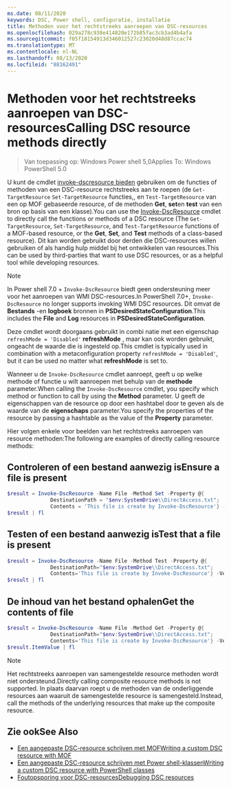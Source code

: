 ```yaml
---
ms.date: 08/11/2020
keywords: DSC, Power shell, configuratie, installatie
title: Methoden voor het rechtstreeks aanroepen van DSC-resources
ms.openlocfilehash: 029a278c938e414820e172b85fac3cb3ad4b4afa
ms.sourcegitcommit: f05f18154913d346012527c23020d48d87ccac74
ms.translationtype: MT
ms.contentlocale: nl-NL
ms.lasthandoff: 08/13/2020
ms.locfileid: "88162491"
---
```

# <a name="calling-dsc-resource-methods-directly"></a><span data-ttu-id="03190-103">Methoden voor het rechtstreeks aanroepen van DSC-resources</span><span class="sxs-lookup"><span data-stu-id="03190-103">Calling DSC resource methods directly</span></span>

><span data-ttu-id="03190-104">Van toepassing op: Windows Power shell 5,0</span><span class="sxs-lookup"><span data-stu-id="03190-104">Applies To: Windows PowerShell 5.0</span></span>

<span data-ttu-id="03190-105">U kunt de cmdlet [invoke-dscresource bieden](/powershell/module/PSDesiredStateConfiguration/Invoke-DscResource) gebruiken om de functies of methoden van een DSC-resource rechtstreeks aan te roepen (de `Get-TargetResource` `Set-TargetResource` functies,, en `Test-TargetResource` van een op MOF gebaseerde resource, of de methoden **Get**, **set**en **test** van een bron op basis van een klasse).</span><span class="sxs-lookup"><span data-stu-id="03190-105">You can use the [Invoke-DscResource](/powershell/module/PSDesiredStateConfiguration/Invoke-DscResource) cmdlet to directly call the functions or methods of a DSC resource (The `Get-TargetResource`, `Set-TargetResource`, and `Test-TargetResource` functions of a MOF-based resource, or the **Get**, **Set**, and **Test** methods of a class-based resource).</span></span> <span data-ttu-id="03190-106">Dit kan worden gebruikt door derden die DSC-resources willen gebruiken of als handig hulp middel bij het ontwikkelen van resources.</span><span class="sxs-lookup"><span data-stu-id="03190-106">This can be used by third-parties that want to use DSC resources, or as a helpful tool while developing resources.</span></span>

> [!NOTE]
> <span data-ttu-id="03190-107">In Power shell 7.0 + `Invoke-DscResource` biedt geen ondersteuning meer voor het aanroepen van WMI DSC-resources.</span><span class="sxs-lookup"><span data-stu-id="03190-107">In PowerShell 7.0+, `Invoke-DscResource` no longer supports invoking WMI DSC resources.</span></span> <span data-ttu-id="03190-108">Dit omvat de **Bestands** -en **logboek** bronnen in **PSDesiredStateConfiguration**.</span><span class="sxs-lookup"><span data-stu-id="03190-108">This includes the **File** and **Log** resources in **PSDesiredStateConfiguration**.</span></span>

<span data-ttu-id="03190-109">Deze cmdlet wordt doorgaans gebruikt in combi natie met een eigenschap `refreshMode = 'Disabled'` **refreshMode** , maar kan ook worden gebruikt, ongeacht de waarde die is ingesteld op.</span><span class="sxs-lookup"><span data-stu-id="03190-109">This cmdlet is typically used in combination with a metaconfiguration property `refreshMode = 'Disabled'`, but it can be used no matter what **refreshMode** is set to.</span></span>

<span data-ttu-id="03190-110">Wanneer u de `Invoke-DscResource` cmdlet aanroept, geeft u op welke methode of functie u wilt aanroepen met behulp van de **methode** parameter.</span><span class="sxs-lookup"><span data-stu-id="03190-110">When calling the `Invoke-DscResource` cmdlet, you specify which method or function to call by using the **Method** parameter.</span></span> <span data-ttu-id="03190-111">U geeft de eigenschappen van de resource op door een hashtabel door te geven als de waarde van de **eigenschaps** parameter.</span><span class="sxs-lookup"><span data-stu-id="03190-111">You specify the properties of the resource by passing a hashtable as the value of the **Property** parameter.</span></span>

<span data-ttu-id="03190-112">Hier volgen enkele voor beelden van het rechtstreeks aanroepen van resource methoden:</span><span class="sxs-lookup"><span data-stu-id="03190-112">The following are examples of directly calling resource methods:</span></span>

## <a name="ensure-a-file-is-present"></a><span data-ttu-id="03190-113">Controleren of een bestand aanwezig is</span><span class="sxs-lookup"><span data-stu-id="03190-113">Ensure a file is present</span></span>

```powershell
$result = Invoke-DscResource -Name File -Method Set -Property @{
              DestinationPath = "$env:SystemDrive\\DirectAccess.txt";
              Contents = 'This file is create by Invoke-DscResource'} -Verbose
$result | fl
```

## <a name="test-that-a-file-is-present"></a><span data-ttu-id="03190-114">Testen of een bestand aanwezig is</span><span class="sxs-lookup"><span data-stu-id="03190-114">Test that a file is present</span></span>

```powershell
$result = Invoke-DscResource -Name File -Method Test -Property @{
              DestinationPath="$env:SystemDrive\\DirectAccess.txt";
              Contents='This file is create by Invoke-DscResource'} -Verbose
$result | fl
```

## <a name="get-the-contents-of-file"></a><span data-ttu-id="03190-115">De inhoud van het bestand ophalen</span><span class="sxs-lookup"><span data-stu-id="03190-115">Get the contents of file</span></span>

```powershell
$result = Invoke-DscResource -Name File -Method Get -Property @{
              DestinationPath="$env:SystemDrive\\DirectAccess.txt";
              Contents='This file is create by Invoke-DscResource'} -Verbose
$result.ItemValue | fl
```

>[!NOTE]
> <span data-ttu-id="03190-116">Het rechtstreeks aanroepen van samengestelde resource methoden wordt niet ondersteund.</span><span class="sxs-lookup"><span data-stu-id="03190-116">Directly calling composite resource methods is not supported.</span></span> <span data-ttu-id="03190-117">In plaats daarvan roept u de methoden van de onderliggende resources aan waaruit de samengestelde resource is samengesteld.</span><span class="sxs-lookup"><span data-stu-id="03190-117">Instead, call the methods of the underlying resources that make up the composite resource.</span></span>

## <a name="see-also"></a><span data-ttu-id="03190-118">Zie ook</span><span class="sxs-lookup"><span data-stu-id="03190-118">See Also</span></span>

- [<span data-ttu-id="03190-119">Een aangepaste DSC-resource schrijven met MOF</span><span class="sxs-lookup"><span data-stu-id="03190-119">Writing a custom DSC resource with MOF</span></span>](../resources/authoringResourceMOF.md)
- [<span data-ttu-id="03190-120">Een aangepaste DSC-resource schrijven met Power shell-klassen</span><span class="sxs-lookup"><span data-stu-id="03190-120">Writing a custom DSC resource with PowerShell classes</span></span>](../resources/authoringResourceClass.md)
- [<span data-ttu-id="03190-121">Foutopsporing voor DSC-resources</span><span class="sxs-lookup"><span data-stu-id="03190-121">Debugging DSC resources</span></span>](../troubleshooting/debugResource.md)
